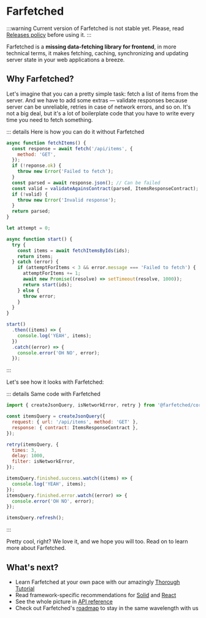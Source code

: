 # Farfetched

:::warning
Current version of Farfetched is not stable yet. Please, read [Releases policy](/statements/releases) before using it.
:::

Farfetched is a **missing data-fetching library for frontend**, in more technical terms, it makes fetching, caching, synchronizing and updating server state in your web applications a breeze.

## Why Farfetched?

Let's imagine that you can a pretty simple task: fetch a list of items from the server. And we have to add some extras — validate responses because server can be unreliable, retries in case of network errors, and so on. It's not a big deal, but it's a lot of boilerplate code that you have to write every time you need to fetch something.

::: details Here is how you can do it without Farfetched

```js
async function fetchItems() {
  const response = await fetch('/api/items', {
    method: 'GET',
  });
  if (!reponse.ok) {
    throw new Error('Failed to fetch');
  }
  const parsed = await response.json(); // Can be failed
  const valid = validateAgainsContract(parsed, ItemsResponseContract);
  if (!valid) {
    throw new Error('Invalid response');
  }
  return parsed;
}

let attempt = 0;

async function start() {
  try {
    const items = await fetchItemsByIds(ids);
    return items;
  } catch (error) {
    if (attemptForItems < 3 && error.message === 'Failed to fetch') {
      attemptForItems += 1;
      await new Promise((resolve) => setTimeout(resolve, 1000));
      return start(ids);
    } else {
      throw error;
    }
  }
}

start()
  .then((items) => {
    console.log('YEAH', items);
  })
  .catch((error) => {
    console.error('OH NO', error);
  });
```

:::

Let's see how it looks with Farfetched:

::: details Same code with Farfetched

```js
import { createJsonQuery, isNetworkError, retry } from '@farfetched/core';

const itemsQuery = createJsonQuery({
  request: { url: '/api/items', method: 'GET' },
  response: { contract: ItemsResponseContract },
});

retry(itemsQuery, {
  times: 3,
  delay: 1000,
  filter: isNetworkError,
});

itemsQuery.finished.success.watch((items) => {
  console.log('YEAH', items);
});
itemsQuery.finished.error.watch((error) => {
  console.error('OH NO', error);
});

itemsQuery.refresh();
```

:::

Pretty cool, right? We love it, and we hope you will too. Read on to learn more about Farfetched.

## What's next?

- Learn Farfetched at your own pace with our amazingly [Thorough Tutorial](/tutorial/install)
- Read framework-specific recommendations for [Solid](/tutorial/solid/) and [React](/tutorial/react/)
- See the whole picture in [API reference](/api/)
- Check out Farfetched's [roadmap](/roadmap) to stay in the same wavelength with us

